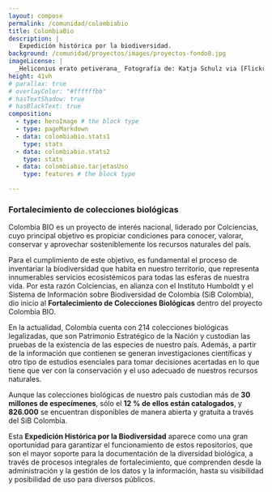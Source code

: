 ```yaml
---
layout: compose
permalink: /comunidad/colombiabio
title: ColombiaBio
description: |
   Expedición histórica por la biodiversidad.
background: /comunidad/proyectos/images/proyectos-fondo8.jpg
imageLicense: |
  _Heliconius erato petiverana_ Fotografía de: Katja Schulz via [Flickr](https://flic.kr/p/bmS9bM)
height: 41vh
# parallax: true
# overlayColor: "#ffffffbb" 
# hasTextShadow: true
# hasBlackText: true
composition:
  - type: heroImage # the block type
  - type: pageMarkdown
  - data: colombiabio.stats1
    type: stats
  - data: colombiabio.stats2
    type: stats
  - data: colombiabio.tarjetasUso
    type: features # the block type

---
```


### Fortalecimiento de colecciones biológicas

Colombia BIO es un proyecto de interés nacional, liderado por Colciencias, cuyo principal objetivo es propiciar condiciones para conocer, valorar, conservar y aprovechar sosteniblemente los recursos naturales del país.

Para el cumplimiento de este objetivo, es fundamental el proceso de inventariar la biodiversidad que habita en nuestro territorio, que representa innumerables servicios ecosistémicos para todas las esferas de nuestra vida. Por esta razón Colciencias, en alianza con el Instituto Humboldt y el Sistema de Información sobre Biodiversidad de Colombia (SiB Colombia), dio inicio al **Fortalecimiento de Colecciones Biológicas** dentro del proyecto Colombia BIO.

En la actualidad, Colombia cuenta con 214 colecciones biológicas legalizadas, que son Patrimonio Estratégico de la Nación y custodian las pruebas de la existencia de las especies de nuestro país. Además, a partir de la información que contienen se generan investigaciones científicas y otro tipo de estudios esenciales para tomar decisiones acertadas en lo que tiene que ver con la conservación y el uso adecuado de nuestros recursos naturales.

Aunque las colecciones biológicas de nuestro país custodian más de **30 millones de especímenes**, sólo el **12 % de ellos están catalogados**, y **826.000** se encuentran disponibles de manera abierta y gratuita a través del SiB Colombia.

Esta **Expedición Histórica por la Biodiversidad** aparece como una gran oportunidad para garantizar el funcionamiento de estos repositorios, que son el mayor soporte para la documentación de la diversidad biológica, a través de procesos integrales de fortalecimiento, que comprenden desde la administración y la gestión de los datos y la información, hasta su visibilidad y posibilidad de uso para diversos públicos.
